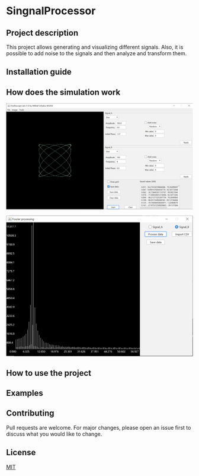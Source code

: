 # SingnalProcessor

## Project description

This project allows generating and visualizing different signals. Also, it is possible to add noise to the signals and then analyze and transform them. 

## Installation guide

## How does the simulation work

![Main window](img/img1.PNG)

![Fourier processing](img/img2.PNG)

## How to use the project

## Examples

## Contributing

Pull requests are welcome. For major changes, please open an issue first
to discuss what you would like to change.

## License

[MIT](/LICENSE.txt)
